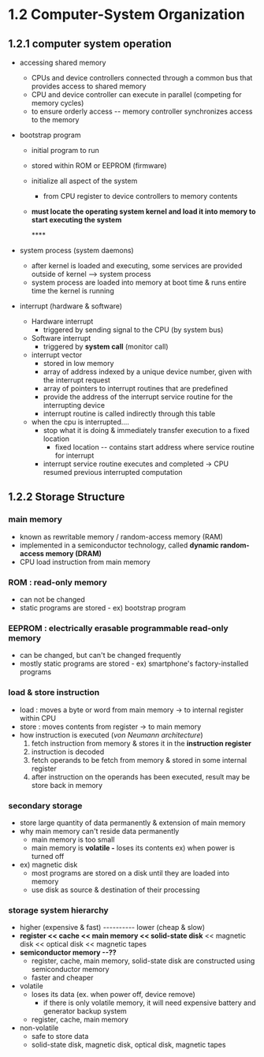 # 1.2 Computer-System Organization

## 1.2.1 computer system operation

* accessing shared memory

  * CPUs and device controllers connected through a common bus that provides access to shared memory
  * CPU and device controller can execute in parallel \(competing for memory cycles\)
  * to ensure orderly access -- memory controller synchronizes access to the memory

* bootstrap program
  * initial program to run
  * stored within ROM or EEPROM \(firmware\)
  * initialize all aspect of the system
    * from CPU register to device controllers to memory contents
  * **must locate the operating system kernel and load it into memory to start executing the system**

    \*\*\*\*
* system process \(system daemons\)

  * after kernel is loaded and executing, some services are provided outside of kernel --&gt; system process
  * system process are loaded into memory at boot time & runs entire time the kernel is running

* interrupt \(hardware & software\)
  * Hardware interrupt
    * triggered by sending signal to the CPU \(by system bus\)
  * Software interrupt
    * triggered by **system call** \(monitor call\)
  * interrupt vector
    * stored in low memory
    * array of address indexed by a unique device number, given with the interrupt request
    * array of pointers to interrupt routines that are predefined
    * provide the address of the interrupt service routine for the interrupting device
    * interrupt routine is called indirectly through this table
  * when the cpu is interrupted....
    * stop what it is doing & immediately transfer execution to a fixed location
      * fixed location -- contains start address where service routine for interrupt
    * interrupt service routine executes and completed -&gt; CPU resumed previous interrupted computation



## 1.2.2 Storage Structure

### main memory

* known as rewritable memory / random-access memory \(RAM\)
* implemented in a semiconductor technology, called **dynamic random-access memory \(DRAM\)**
* CPU load instruction from main memory

### ROM : read-only memory

* can not be changed
* static programs are stored - ex\) bootstrap program

### EEPROM : electrically erasable programmable read-only memory

* can be changed, but can't be changed frequently
* mostly static programs are stored - ex\) smartphone's factory-installed programs

### load & store instruction

* load : moves a byte or word from main memory -&gt; to internal register within CPU
* store : moves contents from register -&gt; to main memory
* how instruction is executed \(_von Neumann architecture_\)
  1. fetch instruction from memory & stores it in the **instruction register**
  2. instruction is decoded
  3. fetch operands to be fetch from memory & stored in some internal register
  4. after instruction on the operands has been executed, result may be store back in memory

### secondary storage

* store large quantity of data permanently & extension of main memory
* why main memory can't reside data permanently 
  *  main memory is too small
  * main memory is **volatile -** loses its contents ex\) when power is turned off 
* ex\) magnetic disk
  * most programs are stored on a disk until they are loaded into memory
  * use disk as source & destination of their processing

### storage system hierarchy

* higher \(expensive & fast\) ---------- lower \(cheap & slow\)
* **register &lt;&lt; cache &lt;&lt; main memory &lt;&lt; solid-state disk** &lt;&lt; magnetic disk &lt;&lt; optical disk &lt;&lt; magnetic tapes
* **semiconductor memory --??**
  * register, cache, main memory, solid-state disk are constructed using semiconductor memory
  * faster and cheaper
* volatile
  * loses its data \(ex. when power off, device remove\)
    * if there is only volatile memory, it will need expensive battery and generator backup system
  * register, cache, main memory
* non-volatile
  * safe to store data
  * solid-state disk,  magnetic disk, optical disk, magnetic tapes

